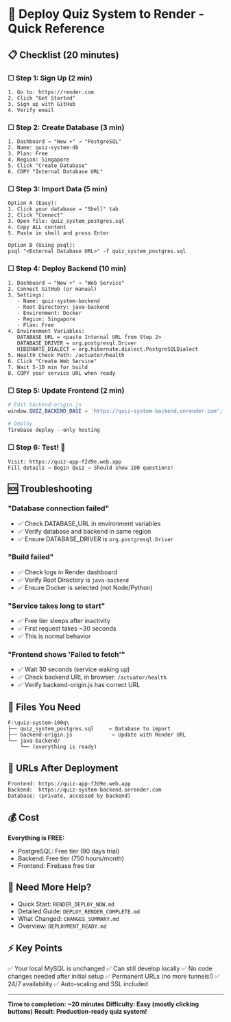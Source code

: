 # 🚀 Deploy Quiz System to Render - Quick Reference

## 📋 Checklist (20 minutes)

### ☐ Step 1: Sign Up (2 min)
```
1. Go to: https://render.com
2. Click "Get Started"
3. Sign up with GitHub
4. Verify email
```

### ☐ Step 2: Create Database (3 min)
```
1. Dashboard → "New +" → "PostgreSQL"
2. Name: quiz-system-db
3. Plan: Free
4. Region: Singapore
5. Click "Create Database"
6. COPY "Internal Database URL"
```

### ☐ Step 3: Import Data (5 min)
```
Option A (Easy):
1. Click your database → "Shell" tab
2. Click "Connect"
3. Open file: quiz_system_postgres.sql
4. Copy ALL content
5. Paste in shell and press Enter

Option B (Using psql):
psql "<External Database URL>" -f quiz_system_postgres.sql
```

### ☐ Step 4: Deploy Backend (10 min)
```
1. Dashboard → "New +" → "Web Service"
2. Connect GitHub (or manual)
3. Settings:
   - Name: quiz-system-backend
   - Root Directory: java-backend
   - Environment: Docker
   - Region: Singapore
   - Plan: Free
4. Environment Variables:
   DATABASE_URL = <paste Internal URL from Step 2>
   DATABASE_DRIVER = org.postgresql.Driver
   HIBERNATE_DIALECT = org.hibernate.dialect.PostgreSQLDialect
5. Health Check Path: /actuator/health
6. Click "Create Web Service"
7. Wait 5-10 min for build
8. COPY your service URL when ready
```

### ☐ Step 5: Update Frontend (2 min)
```powershell
# Edit backend-origin.js
window.QUIZ_BACKEND_BASE = 'https://quiz-system-backend.onrender.com';

# Deploy
firebase deploy --only hosting
```

### ☐ Step 6: Test! 🎉
```
Visit: https://quiz-app-f2d9e.web.app
Fill details → Begin Quiz → Should show 100 questions!
```

## 🆘 Troubleshooting

### "Database connection failed"
- ✅ Check DATABASE_URL in environment variables
- ✅ Verify database and backend in same region
- ✅ Ensure DATABASE_DRIVER is `org.postgresql.Driver`

### "Build failed"
- ✅ Check logs in Render dashboard
- ✅ Verify Root Directory is `java-backend`
- ✅ Ensure Docker is selected (not Node/Python)

### "Service takes long to start"
- ✅ Free tier sleeps after inactivity
- ✅ First request takes ~30 seconds
- ✅ This is normal behavior

### "Frontend shows 'Failed to fetch'"
- ✅ Wait 30 seconds (service waking up)
- ✅ Check backend URL in browser: `/actuator/health`
- ✅ Verify backend-origin.js has correct URL

## 📁 Files You Need

```
F:\quiz-system-100q\
├── quiz_system_postgres.sql     ← Database to import
├── backend-origin.js             ← Update with Render URL
└── java-backend/
    └── (everything is ready)
```

## 🎯 URLs After Deployment

```
Frontend: https://quiz-app-f2d9e.web.app
Backend:  https://quiz-system-backend.onrender.com
Database: (private, accessed by backend)
```

## 💰 Cost

**Everything is FREE:**
- PostgreSQL: Free tier (90 days trial)
- Backend: Free tier (750 hours/month)
- Frontend: Firebase free tier

## 📖 Need More Help?

- Quick Start: `RENDER_DEPLOY_NOW.md`
- Detailed Guide: `DEPLOY_RENDER_COMPLETE.md`
- What Changed: `CHANGES_SUMMARY.md`
- Overview: `DEPLOYMENT_READY.md`

## ⚡ Key Points

✅ Your local MySQL is unchanged
✅ Can still develop locally
✅ No code changes needed after initial setup
✅ Permanent URLs (no more tunnels!)
✅ 24/7 availability
✅ Auto-scaling and SSL included

---

**Time to completion: ~20 minutes**
**Difficulty: Easy (mostly clicking buttons)**
**Result: Production-ready quiz system!**
